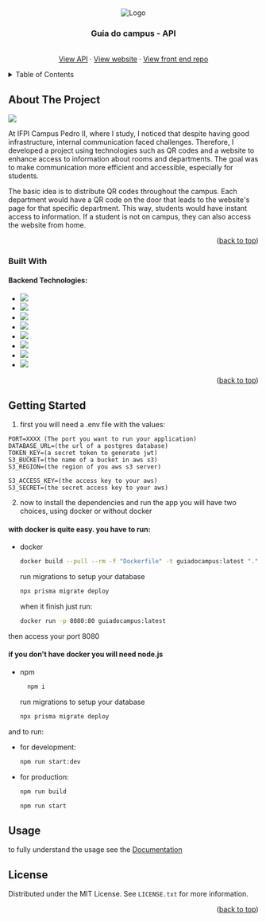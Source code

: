 
<a name="readme-top"></a>

<br />
<div align="center">
    <img src="https://live.staticflickr.com/65535/53415183739_0678a49b6d.jpg" alt="Logo">
  

  <h3 align="center">Guia do campus - API</h3>

  <p align="center">
    <br />
    <a href="https://guiadocampus-jln105qc.b4a.run">View API</a>
    ·
    <a href="https://guiadocampus.vercel.app/">View website</a>
      ·
    <a href="https://github.com/Vitor-Silva27/guiadocampus-frontend">View front end repo</a>
  </p>
</div>



<!-- TABLE OF CONTENTS -->
<details>
  <summary>Table of Contents</summary>
  <ol>
    <li>
      <a href="#about-the-project">About The Project</a>
      <ul>
        <li><a href="#built-with">Built With</a></li>
      </ul>
    </li>
    <li>
      <a href="#getting-started">Getting Started</a>
      <ul>
        <li><a href="#prerequisites">Prerequisites</a></li>
        <li><a href="#installation">Installation</a></li>
      </ul>
    </li>
    <li><a href="#usage">Usage</a></li>
    <li><a href="#roadmap">Roadmap</a></li>
    <li><a href="#contributing">Contributing</a></li>
    <li><a href="#license">License</a></li>
    <li><a href="#contact">Contact</a></li>
    <li><a href="#acknowledgments">Acknowledgments</a></li>
  </ol>
</details>



<!-- ABOUT THE PROJECT -->
## About The Project

<img src="https://live.staticflickr.com/65535/53415030818_2398366cd4_z.jpg" />

At IFPI Campus Pedro II, where I study, I noticed that despite having good infrastructure, internal communication faced challenges. Therefore, I developed a project using technologies such as QR codes and a website to enhance access to information about rooms and departments. The goal was to make communication more efficient and accessible, especially for students.

The basic idea is to distribute QR codes throughout the campus. Each department would have a QR code on the door that leads to the website's page for that specific department. This way, students would have instant access to information. If a student is not on campus, they can also access the website from home.

<p align="right">(<a href="#readme-top">back to top</a>)</p>



### Built With

#### Backend Technologies: 

* <a href="https://nodejs.org/en">
    <img src="https://img.shields.io/badge/node.js-6DA55F?style=for-the-badge&logo=node.js&logoColor=white">
    </a>
* <a href="https://nestjs.com/">
    <img src="https://img.shields.io/badge/nestjs-%23E0234E.svg?style=for-the-badge&logo=nestjs&logoColor=white">
    </a>
* <a href="https://www.typescriptlang.org/">
    <img src="https://img.shields.io/badge/typescript-%23007ACC.svg?style=for-the-badge&logo=typescript&logoColor=white">
    </a>
* <a href="https://www.postgresql.org/">
    <img src="https://img.shields.io/badge/postgres-%23316192.svg?style=for-the-badge&logo=postgresql&logoColor=white">
    </a>
* <a href="https://www.prisma.io/">
    <img src="https://img.shields.io/badge/Prisma-3982CE?style=for-the-badge&logo=Prisma&logoColor=white">
    </a>
* <a href="https://aws.amazon.com">
    <img src="https://img.shields.io/badge/AWS-%23FF9900.svg?style=for-the-badge&logo=amazon-aws&logoColor=white">
    </a>
* <a href="https://www.docker.com/">
    <img src="https://img.shields.io/badge/docker-%230db7ed.svg?style=for-the-badge&logo=docker&logoColor=white">
    </a>
* <a href="https://swagger.io/">
    <img src="https://img.shields.io/badge/-Swagger-%23Clojure?style=for-the-badge&logo=swagger&logoColor=white">
    </a>

<p align="right">(<a href="#readme-top">back to top</a>)</p>



<!-- GETTING STARTED -->
## Getting Started
1. first you will need a .env file with the values:
```
PORT=XXXX (The port you want to run your application)
DATABASE_URL=(the url of a postgres database)
TOKEN_KEY=(a secret token to generate jwt)
S3_BUCKET=(the name of a bucket in aws s3)
S3_REGION=(the region of you aws s3 server)

S3_ACCESS_KEY=(the access key to your aws)
S3_SECRET=(the secret access key to your aws)
```
2. now to install the dependencies and run the app you will have two choices, using docker or without docker

#### with docker is quite easy. you have to run:

* docker
    ```sh
    docker build --pull --rm -f "Dockerfile" -t guiadocampus:latest "."
    ```
    run migrations to setup your database
    ```sh
    npx prisma migrate deploy
    ```
    when it finish just run:
    ```sh
    docker run -p 8080:80 guiadocampus:latest
    ```
then access your port 8080

#### if you don't have docker you will need node.js
* npm
  ```sh
    npm i
  ```
  run migrations to setup your database
    ```sh
    npx prisma migrate deploy
    ```
and to run:

* for development:
    ```sh
    npm run start:dev
    ```

* for production:
    ```sh
    npm run build
    ```
    ```sh
    npm run start
    ```


<!-- USAGE EXAMPLES -->
## Usage

to fully understand the usage see the [Documentation](https://guiadocampus-jln105qc.b4a.run/api)

<!-- LICENSE -->
## License

Distributed under the MIT License. See `LICENSE.txt` for more information.

<p align="right">(<a href="#readme-top">back to top</a>)</p>


